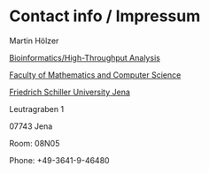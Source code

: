 # Contact info / Impressum

Martin Hölzer

[Bioinformatics/High-Throughput Analysis](http://www.rna.uni-jena.de/)

[Faculty of Mathematics and Computer Science](http://www.fmi.uni-jena.de/)

[Friedrich Schiller University Jena](http://www.uni-jena.de/)

Leutragraben 1

07743 Jena

Room: 08N05

Phone: +49-3641-9-46480
